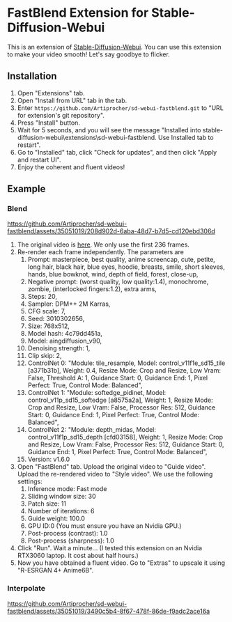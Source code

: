 # FastBlend Extension for Stable-Diffusion-Webui
This is an extension of [Stable-Diffusion-Webui](https://github.com/AUTOMATIC1111/stable-diffusion-webui). You can use this extension to make your video smooth! Let's say goodbye to flicker.

## Installation

1. Open "Extensions" tab.
2. Open "Install from URL" tab in the tab.
3. Enter `https://github.com/Artiprocher/sd-webui-fastblend.git` to "URL for extension's git repository".
4. Press "Install" button.
5. Wait for 5 seconds, and you will see the message "Installed into stable-diffusion-webui\extensions\sd-webui-fastblend. Use Installed tab to restart".
6. Go to "Installed" tab, click "Check for updates", and then click "Apply and restart UI".
7. Enjoy the coherent and fluent videos!

## Example

### Blend

https://github.com/Artiprocher/sd-webui-fastblend/assets/35051019/208d902d-6aba-48d7-b7d5-cd120ebd306d

1. The original video is [here](https://www.bilibili.com/video/BV1K14y1Z7cp/). We only use the first 236 frames.
2. Re-render each frame independently. The parameters are
   1. Prompt: masterpiece, best quality, anime screencap, cute, petite, long hair, black hair, blue eyes, hoodie, breasts, smile, short sleeves, hands, blue bowknot, wind, depth of field, forest, close-up,
   2. Negative prompt: (worst quality, low quality:1.4), monochrome, zombie, (interlocked fingers:1.2), extra arms,
   3. Steps: 20,
   4. Sampler: DPM++ 2M Karras,
   5. CFG scale: 7,
   6. Seed: 3010302656,
   7. Size: 768x512,
   8. Model hash: 4c79dd451a,
   9. Model: aingdiffusion_v90,
   10. Denoising strength: 1,
   11. Clip skip: 2,
   12. ControlNet 0: "Module: tile_resample, Model: control_v11f1e_sd15_tile [a371b31b], Weight: 0.4, Resize Mode: Crop and Resize, Low Vram: False, Threshold A: 1, Guidance Start: 0, Guidance End: 1, Pixel Perfect: True, Control Mode: Balanced",
   13. ControlNet 1: "Module: softedge_pidinet, Model: control_v11p_sd15_softedge [a8575a2a], Weight: 1, Resize Mode: Crop and Resize, Low Vram: False, Processor Res: 512, Guidance Start: 0, Guidance End: 1, Pixel Perfect: True, Control Mode: Balanced",
   14. ControlNet 2: "Module: depth_midas, Model: control_v11f1p_sd15_depth [cfd03158], Weight: 1, Resize Mode: Crop and Resize, Low Vram: False, Processor Res: 512, Guidance Start: 0, Guidance End: 1, Pixel Perfect: True, Control Mode: Balanced",
   15. Version: v1.6.0
3. Open "FastBlend" tab. Upload the original video to "Guide video". Upload the re-rendered video to "Style video". We use the following settings:
   1. Inference mode: Fast mode
   2. Sliding window size: 30
   3. Patch size: 11
   4. Number of iterations: 6
   5. Guide weight: 100.0
   6. GPU ID:0 (You must ensure you have an Nvidia GPU.)
   7. Post-process (contrast): 1.0
   8. Post-process (sharpness): 1.0
4. Click "Run". Wait a minute... (I tested this extension on an Nvidia RTX3060 laptop. It cost about half hours.)
5. Now you have obtained a fluent video. Go to "Extras" to upscale it using "R-ESRGAN 4+ Anime6B".

### Interpolate

https://github.com/Artiprocher/sd-webui-fastblend/assets/35051019/3490c5b4-8f67-478f-86de-f9adc2ace16a
